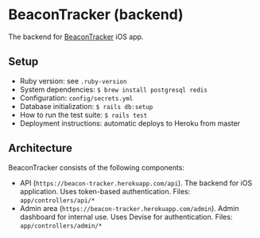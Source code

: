 # BeaconTracker (backend)

The backend for [BeaconTracker](https://github.com/dankimio/BeaconTracker) iOS app.

## Setup

- Ruby version: see `.ruby-version`
- System dependencies: `$ brew install postgresql redis`
- Configuration: `config/secrets.yml`
- Database initialization: `$ rails db:setup`
- How to run the test suite: `$ rails test`
- Deployment instructions: automatic deploys to Heroku from master

## Architecture

BeaconTracker consists of the following components:

- API (`https://beacon-tracker.herokuapp.com/api`). The backend for iOS application. Uses token-based authentication. Files: `app/controllers/api/*`
- Admin area (`https://beacon-tracker.herokuapp.com/admin`). Admin dashboard for internal use. Uses Devise for authentication. Files: `app/controllers/admin/*`
